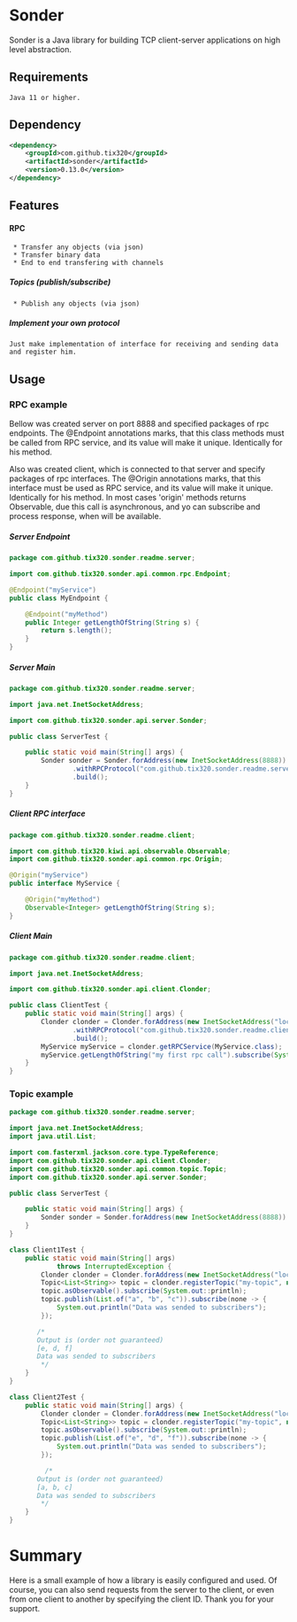 # Sonder

Sonder is a Java library for building TCP client-server applications on high level abstraction.

## Requirements

```
Java 11 or higher.
```

## Dependency

```xml
<dependency>
	<groupId>com.github.tix320</groupId>
	<artifactId>sonder</artifactId>
	<version>0.13.0</version>
</dependency>
```

## Features

#### RPC

```
 * Transfer any objects (via json)
 * Transfer binary data
 * End to end transfering with channels
```

##### Topics (publish/subscribe)
```
 * Publish any objects (via json)
```

##### Implement your own protocol
```
Just make implementation of interface for receiving and sending data and register him.
```

## Usage

### RPC example


 Bellow was created server on port 8888 and specified packages of rpc endpoints.
 The @Endpoint annotations marks, that this class methods must be called from RPC service, and its value will make it unique.
 Identically for his method.
 
  Also was created client, which is connected to that server and specify packages of rpc interfaces.
  The @Origin annotations marks, that this interface must be used as RPC service, and its value will make it unique.
  Identically for his method.
  In most cases 'origin' methods returns Observable, due this call is asynchronous, and yo can subscribe and process response, when will be available.
  
  ##### Server Endpoint
```java
package com.github.tix320.sonder.readme.server;

import com.github.tix320.sonder.api.common.rpc.Endpoint;

@Endpoint("myService")
public class MyEndpoint {

	@Endpoint("myMethod")
	public Integer getLengthOfString(String s) {
		return s.length();
	}
}
``` 
  
 ##### Server Main
```java
package com.github.tix320.sonder.readme.server;

import java.net.InetSocketAddress;

import com.github.tix320.sonder.api.server.Sonder;

public class ServerTest {

	public static void main(String[] args) {
		Sonder sonder = Sonder.forAddress(new InetSocketAddress(8888))
				.withRPCProtocol("com.github.tix320.sonder.readme.server")
				.build();
	}
}
```


 ##### Client RPC interface
```java
package com.github.tix320.sonder.readme.client;

import com.github.tix320.kiwi.api.observable.Observable;
import com.github.tix320.sonder.api.common.rpc.Origin;

@Origin("myService")
public interface MyService {

	@Origin("myMethod")
	Observable<Integer> getLengthOfString(String s);
}
```

 ##### Client Main
```java
package com.github.tix320.sonder.readme.client;

import java.net.InetSocketAddress;

import com.github.tix320.sonder.api.client.Clonder;

public class ClientTest {
	public static void main(String[] args) {
		Clonder clonder = Clonder.forAddress(new InetSocketAddress("localhost", 8888))
				.withRPCProtocol("com.github.tix320.sonder.readme.client")
				.build();
		MyService myService = clonder.getRPCService(MyService.class);
		myService.getLengthOfString("my first rpc call").subscribe(System.out::println);
	}
}

```

### Topic example


```java
package com.github.tix320.sonder.readme.server;

import java.net.InetSocketAddress;
import java.util.List;

import com.fasterxml.jackson.core.type.TypeReference;
import com.github.tix320.sonder.api.client.Clonder;
import com.github.tix320.sonder.api.common.topic.Topic;
import com.github.tix320.sonder.api.server.Sonder;

public class ServerTest {

	public static void main(String[] args) {
		Sonder sonder = Sonder.forAddress(new InetSocketAddress(8888)).withTopicProtocol().build();
	}
}

class Client1Test {
	public static void main(String[] args)
			throws InterruptedException {
		Clonder clonder = Clonder.forAddress(new InetSocketAddress("localhost", 8888)).withTopicProtocol().build();
		Topic<List<String>> topic = clonder.registerTopic("my-topic", new TypeReference<>() {});
		topic.asObservable().subscribe(System.out::println);
		topic.publish(List.of("a", "b", "c")).subscribe(none -> {
			System.out.println("Data was sended to subscribers");
		});

       /*
       Output is (order not guaranteed)
       [e, d, f]
       Data was sended to subscribers
        */
	}
}

class Client2Test {
	public static void main(String[] args) {
		Clonder clonder = Clonder.forAddress(new InetSocketAddress("localhost", 8888)).withTopicProtocol().build();
		Topic<List<String>> topic = clonder.registerTopic("my-topic", new TypeReference<>() {});
		topic.asObservable().subscribe(System.out::println);
		topic.publish(List.of("e", "d", "f")).subscribe(none -> {
			System.out.println("Data was sended to subscribers");
		});

		 /*
       Output is (order not guaranteed)
       [a, b, c]
       Data was sended to subscribers
        */
	}
}
```

# Summary
Here is a small example of how a library is easily configured and used.
Of course, you can also send requests from the server to the client,
or even from one client to another by specifying the client ID.
Thank you for your support.
